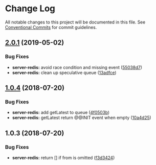 # Change Log

All notable changes to this project will be documented in this file.
See [Conventional Commits](https://conventionalcommits.org) for commit guidelines.

<a name="2.0.1"></a>
## [2.0.1](https://github.com/tungv/events/compare/@heq/server-redis@2.0.0...@heq/server-redis@2.0.1) (2019-05-02)


### Bug Fixes

* **server-redis:** avoid race condition  and missing event ([55038d7](https://github.com/tungv/events/commit/55038d7))
* **server-redis:** clean up speculative queue ([13adfce](https://github.com/tungv/events/commit/13adfce))




<a name="1.0.4"></a>
## [1.0.4](https://github.com/tungv/events/compare/@heq/server-redis@1.0.3...@heq/server-redis@1.0.4) (2018-07-20)


### Bug Fixes

* **server-redis:** add getLatest to queue ([4f0503b](https://github.com/tungv/events/commit/4f0503b))
* **server-redis:** getLatest return @@INIT event when empty ([10a4d25](https://github.com/tungv/events/commit/10a4d25))




<a name="1.0.3"></a>
## 1.0.3 (2018-07-20)


### Bug Fixes

* **server-redis:** return [] if from is omitted ([f3d3424](https://github.com/tungv/events/commit/f3d3424))
